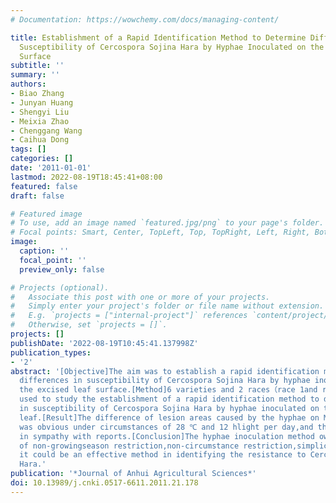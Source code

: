 ```yaml
---
# Documentation: https://wowchemy.com/docs/managing-content/

title: Establishment of a Rapid Identification Method to Determine Differences in
  Susceptibility of Cercospora Sojina Hara by Hyphae Inoculated on the Excised Leaf
  Surface
subtitle: ''
summary: ''
authors:
- Biao Zhang
- Junyan Huang
- Shengyi Liu
- Meixia Zhao
- Chenggang Wang
- Caihua Dong
tags: []
categories: []
date: '2011-01-01'
lastmod: 2022-08-19T18:45:41+08:00
featured: false
draft: false

# Featured image
# To use, add an image named `featured.jpg/png` to your page's folder.
# Focal points: Smart, Center, TopLeft, Top, TopRight, Left, Right, BottomLeft, Bottom, BottomRight.
image:
  caption: ''
  focal_point: ''
  preview_only: false

# Projects (optional).
#   Associate this post with one or more of your projects.
#   Simply enter your project's folder or file name without extension.
#   E.g. `projects = ["internal-project"]` references `content/project/deep-learning/index.md`.
#   Otherwise, set `projects = []`.
projects: []
publishDate: '2022-08-19T10:45:41.137998Z'
publication_types:
- '2'
abstract: '[Objective]The aim was to establish a rapid identification method to determine
  differences in susceptibility of Cercospora Sojina Hara by hyphae inoculated on
  the excised leaf surface.[Method]6 varieties and 2 races（race 1and race 2） were
  used to study the establishment of a rapid identification method to determine differences
  in susceptibility of Cercospora Sojina Hara by hyphae inoculated on the excised
  leaf.[Result]The difference of lesion areas caused by the hyphae on Minimal medium
  was obvious under circumstances of 28 ℃ and 12 hlight per day,and the results were
  in sympathy with reports.[Conclusion]The hyphae inoculation method owns the features
  of non-growingseason restriction,non-circumstance restriction,simplicity and repeatability,so
  it could be an effective method in identifying the resistance to Cercospora Sojina
  Hara.'
publication: '*Journal of Anhui Agricultural Sciences*'
doi: 10.13989/j.cnki.0517-6611.2011.21.178
---
```

